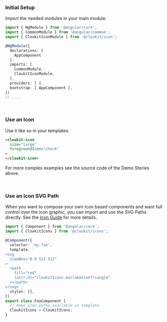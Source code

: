 ### Initial Setup

Import the needed modules in your main module.

```typescript
import { NgModule } from '@angular/core';
import { CommonModule } from '@angular/common';
import { CloukitIconModule } from '@cloukit/icon';

@NgModule({
  declarations: [
    AppComponent
  ],
  imports: [
    CommonModule,
    CloukitIconModule,
  ],
  providers: [ ],
  bootstrap: [ AppComponent ],
})
// ....
```

&nbsp;

### Use an Icon


Use it like so in your templates.

```html
<cloukit-icon
  size="large"
  foregroundIcon="check"
>
</cloukit-icon>
```

For more complex examples see the source code of the Demo Stories above.


&nbsp;

### Use an Icon SVG Path

When you want to compose your own Icon based components and want full control over the icon graphic,
you can import and use the SVG Paths directly. See the [Icon Guide](/#/guide/iconing) for more details.

```typescript
import { Component } from '@angular/core';
import { CloukitIcons } from '@cloukit/icons';

@Component({
  selector: 'my-foo',
  template: `
<svg
  viewBox="0 0 512 512"
>
  <path
    fill="red"
    [attr.d]="CloukitIcons.exclamationTriangle"
  ></path>
</svg>`,
  styles: [],
})
export class FooComponent {
  // make icon paths available in template
  CloukitIcons = CloukitIcons;
}
```
